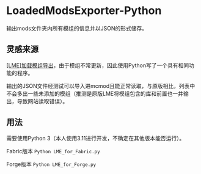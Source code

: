 # LoadedModsExporter-Python

输出mods文件夹内所有模组的信息并以JSON的形式储存。

## 灵感来源

[[LME]加载模组导出](https://www.mcmod.cn/class/2995.html)，由于模组不常更新，因此使用Python写了一个具有相同功能的程序。

输出的JSON文件经测试可以导入进mcmod且能正常读取，与原版相比，列表中不会多出一些未添加的模组（推测是原版LME将模组包含的库和前置也一并输出，导致网站读取错误）。

## 用法

需要使用Python 3（本人使用3.11进行开发，不确定在其他版本能否运行）。

Fabric版本
``Python LME_for_Fabric.py``

Forge版本
``Python LME_for_Forge.py``
